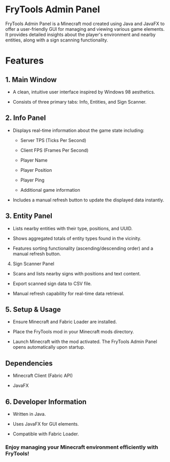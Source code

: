 # FryTools Admin Panel

FryTools Admin Panel is a Minecraft mod created using Java and JavaFX to offer a user-friendly GUI for managing and viewing various game elements. It provides detailed insights about the player's environment and nearby entities, along with a sign scanning functionality.

# Features

## 1. Main Window

- A clean, intuitive user interface inspired by Windows 98 aesthetics.

- Consists of three primary tabs: Info, Entities, and Sign Scanner.

## 2. Info Panel

- Displays real-time information about the game state including:
  - Server TPS (Ticks Per Second)

  - Client FPS (Frames Per Second)

  - Player Name

  - Player Position

  - Player Ping

  - Additional game information

- Includes a manual refresh button to update the displayed data instantly.

## 3. Entity Panel

- Lists nearby entities with their type, positions, and UUID.

- Shows aggregated totals of entity types found in the vicinity.

- Features sorting functionality (ascending/descending order) and a manual refresh button.

4. Sign Scanner Panel

- Scans and lists nearby signs with positions and text content.

- Export scanned sign data to CSV file.

- Manual refresh capability for real-time data retrieval.

## 5. Setup & Usage

- Ensure Minecraft and Fabric Loader are installed.

- Place the FryTools mod in your Minecraft mods directory.

- Launch Minecraft with the mod activated. The FryTools Admin Panel opens automatically upon startup.

## Dependencies

- Minecraft Client (Fabric API)

- JavaFX

## 6. Developer Information

- Written in Java.

- Uses JavaFX for GUI elements.

- Compatible with Fabric Loader.



### Enjoy managing your Minecraft environment efficiently with FryTools!

